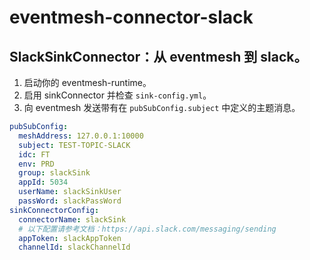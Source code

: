 # eventmesh-connector-slack

## SlackSinkConnector：从 eventmesh 到 slack。

1. 启动你的 eventmesh-runtime。
2. 启用 sinkConnector 并检查 `sink-config.yml`。
3. 向 eventmesh 发送带有在 `pubSubConfig.subject` 中定义的主题消息。
```yaml
pubSubConfig:
  meshAddress: 127.0.0.1:10000
  subject: TEST-TOPIC-SLACK
  idc: FT
  env: PRD
  group: slackSink
  appId: 5034
  userName: slackSinkUser
  passWord: slackPassWord
sinkConnectorConfig:
  connectorName: slackSink
  # 以下配置请参考文档：https://api.slack.com/messaging/sending
  appToken: slackAppToken
  channelId: slackChannelId
```